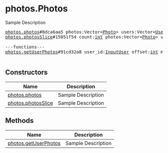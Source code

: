# photos.Photos

Sample Description

<pre>
<a href="../constructor/photos.photos.md">photos.photos</a>#8dca6aa5 photos:Vector&lt;<a href="../type/Photo.md">Photo</a>&gt; users:Vector&lt;<a href="../type/User.md">User</a>&gt; = <a href="../type/photos.Photos.md">photos.Photos</a>;
<a href="../constructor/photos.photosSlice.md">photos.photosSlice</a>#15051f54 count:<a href="../type/int.md">int</a> photos:Vector&lt;<a href="../type/Photo.md">Photo</a>&gt; users:Vector&lt;<a href="../type/User.md">User</a>&gt; = <a href="../type/photos.Photos.md">photos.Photos</a>;

---functions---
<a href="../method/photos.getUserPhotos.md">photos.getUserPhotos</a>#91cd32a8 user_id:<a href="../type/InputUser.md">InputUser</a> offset:<a href="../type/int.md">int</a> max_id:<a href="../type/long.md">long</a> limit:<a href="../type/int.md">int</a> = <a href="../type/photos.Photos.md">photos.Photos</a>;

</pre>

## Constructors

| Name | Description |
|------|-------------|
| [photos.photos](../constructor/photos.photos.md) | Sample Description |
| [photos.photosSlice](../constructor/photos.photosSlice.md) | Sample Description |

## Methods

| Name | Description |
|------|-------------|
| [photos.getUserPhotos](../method/photos.getUserPhotos.md) | Sample Description |
